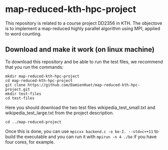 # map-reduced-kth-hpc-project
This repository is related to a course project DD2356 in KTH. The objectove is to implement a map-reduced
highly parallel algorithm using MPI, applied to word counting.

## Download and make it work (on linux machine)
To download this repository and be able to run the test files, we recommend that you run the commands:
```
mkdir map-reduced-kth-hpc-project
cd map-reduced-kth-hpc-project
git clone https://github.com/DamienHuet/map-reduced-kth-hpc-project.git
mkdir test-files
cd test-files
```
Here you should download the two test files wikipedia_test_small.txt and wikipedia_test_large.txt from the project description.
```
cd ../map-reduced-project
```
Once this is done, you can use `mpicxx backend.c -o be-I. --std=c++11` to build the executable and you can run it with `mpirun -n 4 ./be` if you have four cores, for example.
